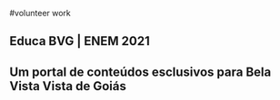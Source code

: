 ﻿#volunteer work
## Educa BVG | ENEM 2021
## Um portal de conteúdos esclusivos para Bela Vista Vista de Goiás
